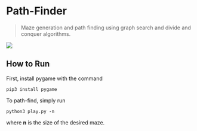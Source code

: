 # Path-Finder

> Maze generation and path finding using graph search and divide and conquer algorithms.

![](assets/example.jpg)

## How to Run
First, install pygame with the command 
    
    pip3 install pygame

To path-find, simply run 
  
    python3 play.py -n
    
where <b>n</b> is the size of the desired maze.
